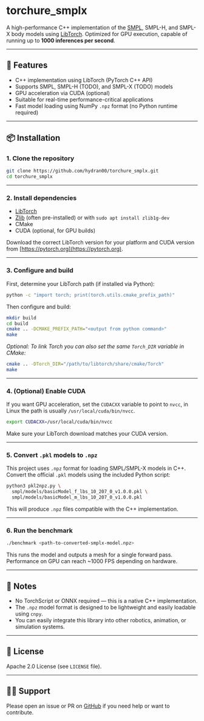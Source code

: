 # torchure_smplx

A high-performance C++ implementation of the [SMPL](https://smpl.is.tue.mpg.de/), SMPL-H, and SMPL-X body models using [LibTorch](https://pytorch.org/cppdocs/). Optimized for GPU execution, capable of running up to **1000 inferences per second**.

---

## 🚀 Features

- C++ implementation using LibTorch (PyTorch C++ API)
- Supports SMPL, SMPL-H (TODO), and SMPL-X (TODO) models
- GPU acceleration via CUDA (optional)
- Suitable for real-time performance-critical applications
- Fast model loading using NumPy `.npz` format (no Python runtime required)

---

## 📦 Installation

### 1. Clone the repository

```bash
git clone https://github.com/hydran00/torchure_smplx.git
cd torchure_smplx
```

---

### 2. Install dependencies

- [LibTorch](https://pytorch.org/get-started/locally/)
- [Zlib](https://zlib.net/) (often pre-installed) or with `sudo apt install zlib1g-dev`
- CMake
- CUDA (optional, for GPU builds)

Download the correct LibTorch version for your platform and CUDA version from [https://pytorch.org](https://pytorch.org).

---

### 3. Configure and build

First, determine your LibTorch path (if installed via Python):

```bash
python -c "import torch; print(torch.utils.cmake_prefix_path)"
```

Then configure and build:

```bash
mkdir build
cd build
cmake .. -DCMAKE_PREFIX_PATH="<output from python command>"
make
```

*Optional: To link Torch you can also set the same `Torch_DIR` variable in CMake:*

```bash
cmake .. -DTorch_DIR="/path/to/libtorch/share/cmake/Torch"
make
```
---

### 4. (Optional) Enable CUDA

If you want GPU acceleration, set the `CUDACXX` variable to point to `nvcc`, in Linux the path is usually `/usr/local/cuda/bin/nvcc`.

```bash
export CUDACXX=/usr/local/cuda/bin/nvcc
```

Make sure your LibTorch download matches your CUDA version.

---

### 5. Convert `.pkl` models to `.npz`

This project uses `.npz` format for loading SMPL/SMPL-X models in C++. Convert the official `.pkl` models using the included Python script:

```bash
python3 pkl2npz.py \
  smpl/models/basicModel_f_lbs_10_207_0_v1.0.0.pkl \
  smpl/models/basicModel_m_lbs_10_207_0_v1.0.0.pkl
```

This will produce `.npz` files compatible with the C++ implementation.

---

### 6. Run the benchmark

```bash
./benchmark <path-to-converted-smplx-model.npz>
```

This runs the model and outputs a mesh for a single forward pass. Performance on GPU can reach ~1000 FPS depending on hardware.


---

## 🧠 Notes

- No TorchScript or ONNX required — this is a native C++ implementation.
- The `.npz` model format is designed to be lightweight and easily loadable using `cnpy`.
- You can easily integrate this library into other robotics, animation, or simulation systems.

---

## 📜 License

Apache 2.0 License (see `LICENSE` file).

---

## 🙋‍♂️ Support

Please open an issue or PR on [GitHub](https://github.com/hydran00/torchure_smplx) if you need help or want to contribute.
